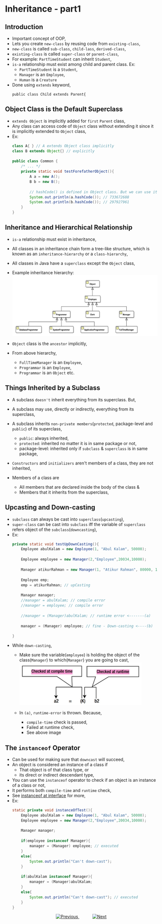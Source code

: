 
# Inheritance - part1

## Introduction
- Important concept of OOP,
- Lets you create `new-class` by reusing code from `existing-class`,
- `new-class` is called `sub-class`, `child-lass`, `derived-class`,
- `existing-class` is called `super-class` or `parent-class`,
- For example: `PartTimeStudent` can inherit `Student`,
- `is-a` relationship must exist among child and parent class. Ex:
  - `PartTimeStudent` is a `Student`,
  - `Manager` is an `Employee`,
  - `Human` is a `Creature`
- Done using `extends` keyword,
    ```
    public class Child extends Parent{
    ```

## Object Class is the Default Superclass
- `extends Object` is implicitly added for `first` `Parent` class,
- Any class can access code of `Object` class without extending it since it is implicitly extended to `Object` class,
- Ex:
    ```java 
    class A{ } // A extends Object class implicitly
    class B extends Object{} // explicitly

    public class Common {
        /* ... */
        private static void testForefatherObject(){
            A a = new A();
            B b = new B();

            // hashCode() is defined in Object class. But we can use it here
            System.out.println(a.hashCode()); // 733672688
            System.out.println(b.hashCode()); // 297927961
        }
    }
    ```

## Inheritance and Hierarchical Relationship
- `is-a` relationship must exist in inheritance,
- All classes in an inheritance chain form a tree-like structure, which is known as an `inheritance-hierarchy` or a `class-hierarchy`,
- All classes in Java have a `superclass` except the `Object` class,
- Example inheritance hierarchy:
  <img src="../files/inheritance_hierarchy.jpg" height="200px">

- `Object` class is the `ancestor` implicitly,
- From above hierarchy,
  - `FullTimeManager` is an `Employee`,
  - `Programmar` is an `Employee`,
  - `Programmar` is an `Object` etc.


## Things Inherited by a Subclass
- A subclass `doesn't` inherit everything from its superclass. But,
- A subclass may use, directly or indirectly, everything from its superclass,
- A subclass inherits `non-private members`(`protected`, package-level and `public`) of its superclass,
  - `public`: always inherited,
  - `protected`: inherited no matter it is in same package or not,
  - package-level: inherited only if `subclass` & `superclass` is in same package,

- `Constructors` and `initializers` aren't members of a class, they are not inherited,
- Members of a class are 
  - All members that are declared inside the body of the class & 
  - Members that it inherits from the superclass,
  
## Upcasting and Down-casting
- `subclass` can always be cast into `superclass`(`upcasting`),
- `super-class` can be cast into `subclass` iff the variable of `superclass` refers object of the `subclass`(`downcasting`),
- Ex:
    ```java
    private static void testUpDownCasting(){
        Employee abulKalam = new Employee(1, "Abul Kalam", 50000);
    
        Employee employee = new Manager(2,"Employee",20034,10000);
    
        Manager atikurRahman = new Manager(1, "Atikur Rahman", 80000, 10000);
    
        Employee emp;
        emp = atikurRahman; // upCasting
    
        Manager manager;
        //manager = abulKalam; // compile error
        //manager = employee; // compile error
    
        //manager = (Manager)abulKalam; // runtime error <-------(a)
    
        manager = (Manager) employee; // fine - Down-casting <----(b)
    
    }
    ```
- While `down-casting`, 
  - Make sure the variable(`employee`) is holding the object of the class(`Manager`) to which(`Manager`) you are going to cast,
    <img src="../files/type_check.jpg" height="140px">
  
  - In `(a)`, `runtime-error` is thrown. Because,
    - `compile-time` check is passed,
    - Failed at runtime check,
    - See above image

## The `instanceof` Operator
- Can be used for making sure that `downcast` will succeed,
- An object is considered an instance of a class if 
  - That object is of that class type, or 
  - its direct or indirect descendant type, 
- You can use the `instanceof` operator to check if an object is an instance of a class or not,
- It performs both `compile-time` and `runtime` check,
- See <a href="https://github.com/abusaeed2433/JavaBasic/blob/66e6efc7f943f2414b38900a9303db3a12894e9b/src/q_Interfaces/info5.md#the-instanceof-operator">instanceof at interface</a> for more,
- Ex:
  ```java
  static private void instanceOfTest(){
      Employee abulKalam = new Employee(1, "Abul Kalam", 50000);
      Employee employee = new Manager(2,"Employee",20034,10000);
  
      Manager manager;
  
      if(employee instanceof Manager){
          manager = (Manager) employee; // executed
      }
      else{
          System.out.println("Can't down-cast");
      }
  
      if(abulKalam instanceof Manager){
          manager = (Manager)abulKalam;
      }
      else{
          System.out.println("Can't down-cast"); // executed
      }
  }
  ```


<!-- bottom_nav_bar_1243 -->
<div align="center">
<a href="https://github.com/abusaeed2433/JavaInREADME/tree/main/array/">
    <img src="https://img.shields.io/badge/◀%20Previous-blue?style=for-the-badge" alt="Previous">
</a>
&nbsp;&nbsp;&nbsp;&nbsp;&nbsp;&nbsp;&nbsp;&nbsp;&nbsp;&nbsp;
<a href="https://github.com/abusaeed2433/JavaInREADME/tree/main/inheritance/part2/">
    <img src="https://img.shields.io/badge/Next%20▶-blue?style=for-the-badge" alt="Next">
</a>
</div>
<!-- bottom_nav_bar_1243 -->
    